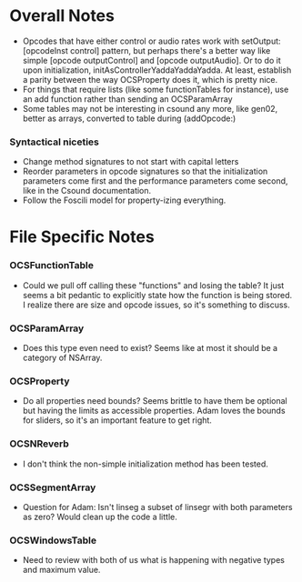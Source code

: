 Overall Notes
=============

* Opcodes that have either control or audio rates work with setOutput:[opcodeInst control] pattern, but perhaps there's a better way like simple [opcode outputControl] and [opcode outputAudio].  Or to do it upon initialization, initAsControllerYaddaYaddaYadda.  At least, establish a parity between the way OCSProperty does it, which is pretty nice.
* For things that require lists (like some functionTables for instance), use an add function rather than sending an OCSParamArray 
* Some tables may not be interesting in csound any more, like gen02, better as arrays, converted to table during (addOpcode:)

### Syntactical niceties
* Change method signatures to not start with capital letters
* Reorder parameters in opcode signatures so that the initialization parameters come first and the performance parameters come second, like in the Csound documentation.
* Follow the Foscili model for property-izing everything. 


File Specific Notes
===================

### OCSFunctionTable
* Could we pull off calling these "functions" and losing the table?  It just seems a bit pedantic to explicitly state how the function is being stored.  I realize there are size and opcode issues, so it's something to discuss.

### OCSParamArray
* Does this type even need to exist?  Seems like at most it should be a category of NSArray.

### OCSProperty
* Do all properties need bounds?  Seems brittle to have them be optional but having the limits as accessible properties.  Adam loves the bounds for sliders, so it's an important feature to get right.

### OCSNReverb
* I don't think the non-simple initialization method has been tested.

### OCSSegmentArray
* Question for Adam: Isn't linseg a subset of linsegr with both parameters as zero?  Would clean up the code a little.

### OCSWindowsTable
* Need to review with both of us what is happening with negative types and maximum value.
